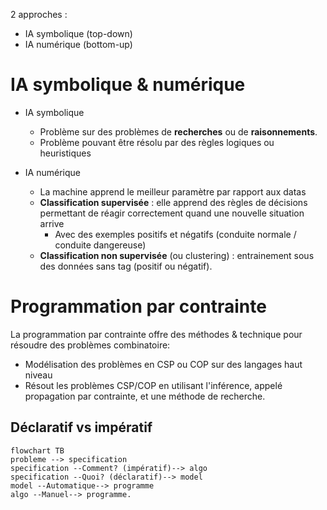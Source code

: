 2 approches :
- IA symbolique (top-down)
- IA numérique (bottom-up)
# IA symbolique & numérique

- IA symbolique
	- Problème sur des problèmes de __recherches__ ou de __raisonnements__.
	- Problème pouvant être résolu par des règles logiques ou heuristiques

- IA numérique
	- La machine apprend le meilleur paramètre par rapport aux datas
	- __Classification supervisée__ : elle apprend des règles de décisions permettant de réagir correctement quand une nouvelle situation arrive
		- Avec des exemples positifs et négatifs (conduite normale / conduite dangereuse)
	- __Classification non supervisée__ (ou clustering) : entrainement sous des données sans tag (positif ou négatif).
# Programmation par contrainte

La programmation par contrainte offre des méthodes & technique pour résoudre des problèmes combinatoire:
- Modélisation des problèmes en CSP ou COP sur des langages haut niveau
- Résout les problèmes CSP/COP en utilisant l'inférence, appelé propagation par contrainte, et une méthode de recherche.

## Déclaratif vs impératif

```mermaid
flowchart TB
probleme --> specification
specification --Comment? (impératif)--> algo
specification --Quoi? (déclaratif)--> model
model --Automatique--> programme
algo --Manuel--> programme.
```

